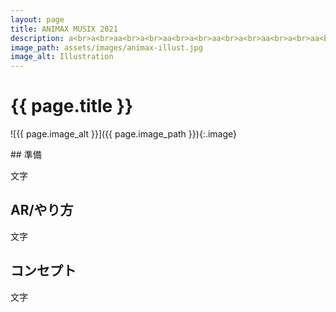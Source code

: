 ```yaml
---
layout: page
title: ANIMAX MUSIX 2021
description: a<br>a<br>aa<br>a<br>aa<br>a<br>aa<br>a<br>aa<br>a<br>aa<br>a<br>a
image_path: assets/images/animax-illust.jpg
image_alt: Illustration
---
```


# {{ page.title }}

![{{ page.image_alt }}]({{ page.image_path }}){:.image}

<div class="content" markdown="1">
## 準備

文字

## AR/やり方

文字

## コンセプト

文字
</div>

